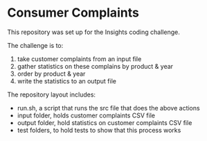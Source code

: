# Consumer Complaints

This repository was set up for the Insights coding challenge.

The challenge is to:
1. take customer complaints from an input file
2. gather statistics on these complains by product & year
3. order by product & year
4. write the statistics to an output file

The repository layout includes:
- run.sh, a script that runs the src file that does the above actions
- input folder, holds customer complaints CSV file
- output folder, hold statistics on customer complaints CSV file
- test folders, to hold tests to show that this process works
